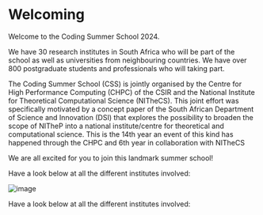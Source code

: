 # Welcoming

Welcome to the Coding Summer School 2024. 

We have 30 research institutes in South Africa who will be part of the school as well as universities from neighbouring countries.
We have over 800 postgraduate students and professionals who will taking part.

The Coding Summer School (CSS) is jointly organised by the Centre for High Performance Computing (CHPC) of the CSIR and the National Institute for Theoretical Computational Science (NITheCS). This joint effort was specifically motivated by a concept paper of the South African Department of Science and Innovation (DSI) that explores the possibility to broaden the scope of NITheP into a national institute/centre for theoretical and computational science. This is the 14th year an event of this kind has happened through the CHPC and 6th year in collaboration with NITheCS

We are all excited for you to join this landmark summer school!

Have a look below at all the different institutes involved:

![image](https://github.com/ChpcTraining/css2024_data/assets/157092105/d7fce1f5-3d19-4fe3-afcc-b13ed06c8c60)


Have a look below at all the different institutes involved:
